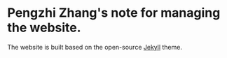 # Pengzhi Zhang's note for managing the website.

The website is built based on the open-source [Jekyll](https://jekyllrb.com/) theme.
